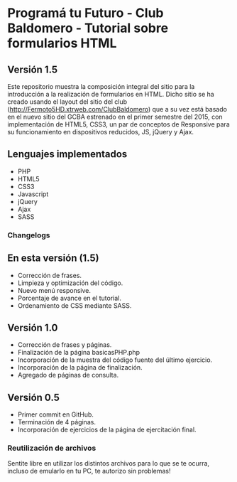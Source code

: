 # Programá tu Futuro - Club Baldomero - Tutorial sobre formularios HTML

## Versión 1.5
Este repositorio muestra la composición integral del sitio para la introducción a la realización de formularios en HTML. 
Dicho sitio se ha creado usando el layout del sitio del club (http://Fermoto5HD.xtrweb.com/ClubBaldomero) que a su vez está basado en el nuevo sitio del GCBA estrenado en el primer semestre del 2015, con implementación de HTML5, CSS3, un par de conceptos de Responsive para su funcionamiento en dispositivos reducidos, JS, jQuery y Ajax. 

## Lenguajes implementados 
- PHP 
- HTML5 
- CSS3 
- Javascript 
- jQuery 
- Ajax 
- SASS 

### Changelogs

## En esta versión (1.5)
- Corrección de frases. 
- Limpieza y optimización del código. 
- Nuevo menú responsive. 
- Porcentaje de avance en el tutorial. 
- Ordenamiento de CSS mediante SASS. 

## Versión 1.0
- Corrección de frases y páginas. 
- Finalización de la página basicasPHP.php 
- Incorporación de la muestra del código fuente del último ejercicio. 
- Incorporación de la página de finalización. 
- Agregado de páginas de consulta. 

## Versión 0.5
- Primer commit en GitHub. 
- Terminación de 4 páginas. 
- Incorporación de ejercicios de la página de ejercitación final. 

### Reutilización de archivos 
Sentite libre en utilizar los distintos archivos para lo que se te ocurra, incluso de emularlo en tu PC, te autorizo sin problemas! 